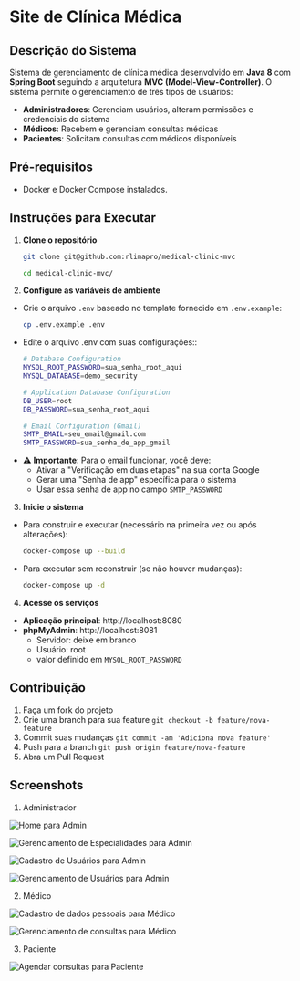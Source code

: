 # Site de Clínica Médica

## Descrição do Sistema

Sistema de gerenciamento de clínica médica desenvolvido em **Java 8** com **Spring Boot** seguindo a arquitetura **MVC (Model-View-Controller)**. O sistema permite o gerenciamento de três tipos de usuários:

- **Administradores**: Gerenciam usuários, alteram permissões e credenciais do sistema
- **Médicos**: Recebem e gerenciam consultas médicas
- **Pacientes**: Solicitam consultas com médicos disponíveis

## Pré-requisitos
- Docker e Docker Compose instalados.

## Instruções para Executar

1. **Clone o repositório**
   ```bash
   git clone git@github.com:rlimapro/medical-clinic-mvc
   
   cd medical-clinic-mvc/

2. **Configure as variáveis de ambiente**
- Crie o arquivo `.env` baseado no template fornecido em `.env.example`:
    ```bash
    cp .env.example .env
- Edite o arquivo .env com suas configurações::
    ```bash
    # Database Configuration
    MYSQL_ROOT_PASSWORD=sua_senha_root_aqui
    MYSQL_DATABASE=demo_security

    # Application Database Configuration
    DB_USER=root
    DB_PASSWORD=sua_senha_root_aqui
    
    # Email Configuration (Gmail)
    SMTP_EMAIL=seu_email@gmail.com
    SMTP_PASSWORD=sua_senha_de_app_gmail
- ⚠️ **Importante**: Para o email funcionar, você deve:
  - Ativar a "Verificação em duas etapas" na sua conta Google
  - Gerar uma "Senha de app" específica para o sistema
  - Usar essa senha de app no campo `SMTP_PASSWORD`

3. **Inicie o sistema**
- Para construir e executar (necessário na primeira vez ou após alterações):
    ```bash
    docker-compose up --build
- Para executar sem reconstruir (se não houver mudanças):
    ```bash
    docker-compose up -d

4. **Acesse os serviços**
- **Aplicação principal**: http://localhost:8080
- **phpMyAdmin**: http://localhost:8081 
  - Servidor: deixe em branco
  - Usuário: root
  - valor definido em `MYSQL_ROOT_PASSWORD`

## Contribuição

1. Faça um fork do projeto
2. Crie uma branch para sua feature `git checkout -b feature/nova-feature`
3. Commit suas mudanças `git commit -am 'Adiciona nova feature'`
4. Push para a branch `git push origin feature/nova-feature`
5. Abra um Pull Request

## Screenshots

1. Administrador

![Home para Admin](screenshots/admin_home.png)

![Gerenciamento de Especialidades para Admin](screenshots/admin_especialidades.png)

![Cadastro de Usuários para Admin](screenshots/admin_cadastro_usuario.png)

![Gerenciamento de Usuários para Admin](screenshots/admin_usuarios.png)

2. Médico

![Cadastro de dados pessoais para Médico](screenshots/medico_dados.png)

![Gerenciamento de consultas para Médico](screenshots/medico_consultas.png)

3. Paciente

![Agendar consultas para Paciente](screenshots/paciente_agendar_consulta.png)